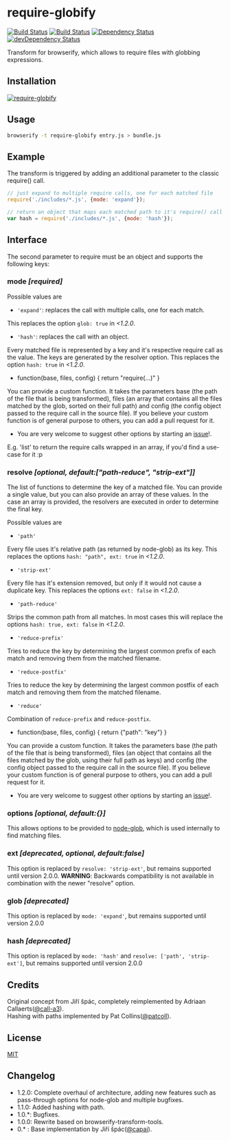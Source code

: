 # require-globify

[![Build Status][travis-shield]][travis]
[![Build Status][travis-shield-develop]][travis]
[![Dependency Status][dependencies-shield]][dependencies]
[![devDependency Status][dependencies-dev-shield]][dependencies-dev]

Transform for browserify, which allows to require files with globbing expressions.


## Installation

[![require-globify](https://nodei.co/npm/require-globify.png?small=true)][npm]

## Usage

``` bash
browserify -t require-globify entry.js > bundle.js
```

## Example

The transform is triggered by adding an additional parameter to the classic require() call.
```javascript
// just expand to multiple require calls, one for each matched file
require('./includes/*.js', {mode: 'expand'});

// return an object that maps each matched path to it's require() call
var hash = require('./includes/*.js', {mode: 'hash'});
```

## Interface
The second parameter to require must be an object and supports the following keys:

### mode *[required]*
  Possible values are
  - `'expand'`: replaces the call with multiple calls, one for each match.

  This replaces the option `glob: true` in *<1.2.0*.

  - `'hash'`: replaces the call with an object.

  Every matched file is represented by a key and it's respective require call as the value. The keys are generated by the resolver option.
  This replaces the option `hash: true` in *<1.2.0*.

  - function(base, files, config) { return "require(...)" }

  You can provide a custom function. It takes the parameters base (the path of the file that is being transformed), files (an array that contains all the files matched by the glob, sorted on their full path) and config (the config object passed to the require call in the source file).
  If you believe your custom function is of general purpose to others, you can add a pull request for it.

  - You are very welcome to suggest other options by starting an [issue](https://github.com/capaj/require-globify/issues)!.

  E.g. 'list' to return the require calls wrapped in an array, if you'd find a use-case for it :p

### resolve *[optional, default:["path-reduce", "strip-ext"]]*
  The list of functions to determine the key of a matched file.
  You can provide a single value, but you can also provide an array of these values.
  In the case an array is provided, the resolvers are executed in order to determine the final key.

  Possible values are
  - `'path'`

  Every file uses it's relative path (as returned by node-glob) as its key.
  This replaces the options `hash: "path", ext: true` in *<1.2.0*.

  - `'strip-ext'`

  Every file has it\'s extension removed, but only if it would not cause a duplicate key.
  This replaces the options `ext: false` in *<1.2.0*.

  - `'path-reduce'`

  Strips the common path from all matches. In most cases this will replace the options `hash: true, ext: false` in *<1.2.0*.

  - `'reduce-prefix'`

  Tries to reduce the key by determining the largest common prefix of each match and removing them from the matched filename.

  - `'reduce-postfix'`

  Tries to reduce the key by determining the largest common postfix of each match and removing them from the matched filename.

  - `'reduce'`

  Combination of `reduce-prefix` and `reduce-postfix`.

  - function(base, files, config) { return {"path": "key"} }

  You can provide a custom function. It takes the parameters base (the path of the file that is being transformed), files (an object that contains all the files matched by the glob, using their full path as keys) and config (the config object passed to the require call in the source file).
  If you believe your custom function is of general purpose to others, you can add a pull request for it.

  - You are very welcome to suggest other options by starting an [issue](https://github.com/capaj/require-globify/issues)!.



### options *[optional, default:{}]*
  This allows options to be provided to [node-glob](https://www.npmjs.com/package/glob), which is used internally to find matching files.

### ext *[deprecated, optional, default:false]*
  This option is replaced by `resolve: 'strip-ext'`, but remains supported until version 2.0.0.
  **WARNING**: Backwards compatibility is not available in combination with the newer "resolve" option.

### glob *[deprecated]*
  This option is replaced by `mode: 'expand'`, but remains supported until version 2.0.0

### hash *[deprecated]*
  This option is replaced by `mode: 'hash'` and `resolve: ['path', 'strip-ext']`, but remains supported until version 2.0.0


## Credits
Original concept from Jiří špác, completely reimplemented by Adriaan Callaerts([@call-a3](https://github.com/call-a3)).  
Hashing with paths implemented by Pat Collins([@patcoll](https://github.com/patcoll)).


## License
[MIT](http://github.com/capaj/require-globify/blob/master/LICENSE)


## Changelog
 - 1.2.0: Complete overhaul of architecture, adding new features such as pass-through options for node-glob and multiple bugfixes.
 - 1.1.0: Added hashing with path.
 - 1.0.\*: Bugfixes.
 - 1.0.0: Rewrite based on browserify-transform-tools.
 - 0.\*  : Base implementation by Jiří špác([@capaj](https://github.com/capaj)).

[npm]:                     https://www.npmjs.com/package/require-globify
[travis]:                  https://travis-ci.org/capaj/require-globify
[travis-shield]:           https://img.shields.io/travis/capaj/require-globify.svg
[travis-shield-develop]:   https://img.shields.io/travis/capaj/require-globify/develop.svg?label=develop%20build
[dependencies]:            https://david-dm.org/capaj/require-globify
[dependencies-dev]:        https://david-dm.org/capaj/require-globify#info=devDependencies
[dependencies-shield]:     https://img.shields.io/david/capaj/require-globify.svg
[dependencies-dev-shield]: https://img.shields.io/david/dev/capaj/require-globify.svg
